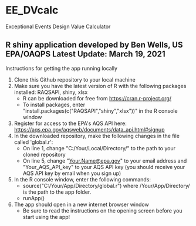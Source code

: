 # EE_DVcalc
Exceptional Events Design Value Calculator

R shiny application developed by Ben Wells, US EPA/OAQPS
Latest Update: March 19, 2021
--------------------------------------------------------

Instructions for getting the app running locally
1) Clone this Github repository to your local machine
2) Make sure you have the latest version of R with the following packages installed: RAQSAPI, shiny, xlsx
   - R can be downloaded for free from https://cran.r-project.org/
   - To install packages, enter "install.packages(c("RAQSAPI","shiny","xlsx"))" in the R console window
4) Register for access to the EPA's AQS API here: https://aqs.epa.gov/aqsweb/documents/data_api.html#signup
5) In the downloaded repository, make the following changes in the file called 'global.r':
   - On line 1, change "C:/Your/Local/Directory/" to the path to your cloned repository
   - On line 5, change "Your.Name@epa.gov" to your email address and "Your_AQS_API_key" to your AQS API key
     (you should receive your AQS API key by email when you sign up)
6) In the R console window, enter the following commands:
   - source("C:/Your/App/Directory/global.r") where /Your/App/Directory/ is the path to the app folder.
   - runApp()
7) The app should open in a new internet browser window
   - Be sure to read the instructions on the opening screen before you start using the app!
